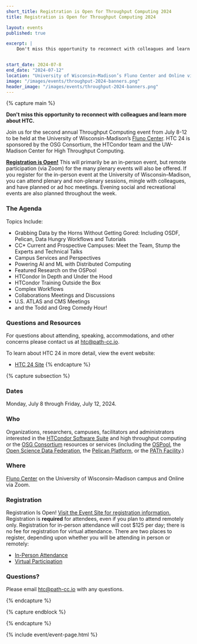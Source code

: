 ```yaml
---
short_title: Registration is Open for Throughput Computing 2024
title: Registration is Open for Throughput Computing 2024 

layout: events
published: true

excerpt: |
    Don't miss this opportunity to reconnect with colleagues and learn about more about HTC.


start_date: 2024-07-8
end_date: "2024-07-12"
location: "University of Wisconsin–Madison’s Fluno Center and Online via Zoom"
image: "/images/events/throughput-2024-banners.png"
header_image: "/images/events/throughput-2024-banners.png"
---
```


{% capture main %}

**Don't miss this opportunity to reconnect with colleagues and learn more about HTC.** 

Join us for the second annual Throughput Computing event from July 8-12 to be held at the University of Wisconsin-Madison’s [Fluno Center](https://fluno.com/). HTC 24 is sponsored by the OSG Consortium, the HTCondor team and the UW-Madison Center for High Throughput Computing. 


**[Registration is Open!](https://agenda.hep.wisc.edu/event/2175/)** This will primarily be an in-person event, but remote participation (via Zoom) for the many plenary events will also be offered.
If you register for the in-person event at the University of Wisconsin–Madison, you can attend plenary and non-plenary sessions, mingle with colleagues, and have planned or ad hoc meetings. Evening social and recreational events are also planned throughout the week.


### The Agenda

Topics Include:

- Grabbing Data by the Horns Without Getting Gored: Including OSDF, Pelican, Data Hungry Workflows and Tutorials
- CC* Current and Prospective Campuses: Meet the Team, Stump the Experts and Technical Talks
- Campus Services and Perspectives
- Powering AI and ML with Distributed Computing
- Featured Research on the OSPool
- HTCondor In Depth and Under the Hood
- HTCondor Training Outside the Box
- Complex Workflows
- Collaborations Meetings and Discussions 
- U.S. ATLAS and CMS Meetings
- and the Todd and Greg Comedy Hour!
  

### Questions and Resources

For questions about attending, speaking, accommodations, and other concerns please contact us at [htc@path-cc.io](mailto:htc@path-cc.io).

To learn about HTC 24 in more detail, view the event website:

- [HTC 24 Site](https://agenda.hep.wisc.edu/event/2175/)
{% endcapture %}


{% capture subsection %}
### Dates

Monday, July 8 through Friday, July 12, 2024.

### Who

Organizations, researchers, campuses, facilitators and administrators interested in the [HTCondor Software Suite](https://htcondor.org) and high throughput computing or the [OSG Consortium](https://osg-htc.org/) resources or services (including the [OSPool](https://osg-htc.org/services/open_science_pool.html), the [Open Science Data Federation](https://osg-htc.org/services/osdf.html), the [Pelican Platform](https://pelicanplatform.org/), or the [PATh Facility](https://path-cc.io/facility/).)

### Where

[Fluno Center](https://fluno.com/) on the University of Wisconsin-Madison campus and Online via Zoom.

### Registration

Registration Is Open! [Visit the Event Site for registration information.](https://agenda.hep.wisc.edu/event/2175/) Registration is **required** for attendees, even if you plan to attend remotely only. Registration for in-person attendance will cost $125 per day; there is no fee for registration for virtual attendance. There are two places to register, depending upon whether you will be attending in person or remotely:

- [In-Person Attendance](https://uwmadison.eventsair.com/htc24/reg/Site/Register)
- [Virtual Participation](https://agenda.hep.wisc.edu/event/2175/registrations/257/)
 
### Questions?

Please email [htc@path-cc.io](mailto:htc@path-cc.io) with any questions.

{% endcapture %}

{% capture endblock %}


{% endcapture %}

{% include event/event-page.html %}
